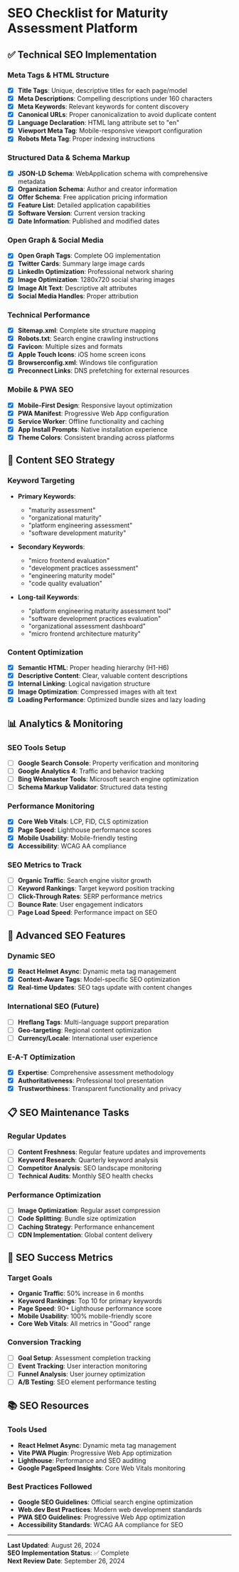 # SEO Checklist for Maturity Assessment Platform

## ✅ Technical SEO Implementation

### Meta Tags & HTML Structure
- [x] **Title Tags**: Unique, descriptive titles for each page/model
- [x] **Meta Descriptions**: Compelling descriptions under 160 characters
- [x] **Meta Keywords**: Relevant keywords for content discovery
- [x] **Canonical URLs**: Proper canonicalization to avoid duplicate content
- [x] **Language Declaration**: HTML lang attribute set to "en"
- [x] **Viewport Meta Tag**: Mobile-responsive viewport configuration
- [x] **Robots Meta Tag**: Proper indexing instructions

### Structured Data & Schema Markup
- [x] **JSON-LD Schema**: WebApplication schema with comprehensive metadata
- [x] **Organization Schema**: Author and creator information
- [x] **Offer Schema**: Free application pricing information
- [x] **Feature List**: Detailed application capabilities
- [x] **Software Version**: Current version tracking
- [x] **Date Information**: Published and modified dates

### Open Graph & Social Media
- [x] **Open Graph Tags**: Complete OG implementation
- [x] **Twitter Cards**: Summary large image cards
- [x] **LinkedIn Optimization**: Professional network sharing
- [x] **Image Optimization**: 1280x720 social sharing images
- [x] **Image Alt Text**: Descriptive alt attributes
- [x] **Social Media Handles**: Proper attribution

### Technical Performance
- [x] **Sitemap.xml**: Complete site structure mapping
- [x] **Robots.txt**: Search engine crawling instructions
- [x] **Favicon**: Multiple sizes and formats
- [x] **Apple Touch Icons**: iOS home screen icons
- [x] **Browserconfig.xml**: Windows tile configuration
- [x] **Preconnect Links**: DNS prefetching for external resources

### Mobile & PWA SEO
- [x] **Mobile-First Design**: Responsive layout optimization
- [x] **PWA Manifest**: Progressive Web App configuration
- [x] **Service Worker**: Offline functionality and caching
- [x] **App Install Prompts**: Native installation experience
- [x] **Theme Colors**: Consistent branding across platforms

## 🎯 Content SEO Strategy

### Keyword Targeting
- **Primary Keywords**:
  - "maturity assessment"
  - "organizational maturity"
  - "platform engineering assessment"
  - "software development maturity"

- **Secondary Keywords**:
  - "micro frontend evaluation"
  - "development practices assessment"
  - "engineering maturity model"
  - "code quality evaluation"

- **Long-tail Keywords**:
  - "platform engineering maturity assessment tool"
  - "software development practices evaluation"
  - "organizational assessment dashboard"
  - "micro frontend architecture maturity"

### Content Optimization
- [x] **Semantic HTML**: Proper heading hierarchy (H1-H6)
- [x] **Descriptive Content**: Clear, valuable content descriptions
- [x] **Internal Linking**: Logical navigation structure
- [x] **Image Optimization**: Compressed images with alt text
- [x] **Loading Performance**: Optimized bundle sizes and lazy loading

## 📊 Analytics & Monitoring

### SEO Tools Setup
- [ ] **Google Search Console**: Property verification and monitoring
- [ ] **Google Analytics 4**: Traffic and behavior tracking
- [ ] **Bing Webmaster Tools**: Microsoft search engine optimization
- [ ] **Schema Markup Validator**: Structured data testing

### Performance Monitoring
- [x] **Core Web Vitals**: LCP, FID, CLS optimization
- [x] **Page Speed**: Lighthouse performance scores
- [x] **Mobile Usability**: Mobile-friendly testing
- [x] **Accessibility**: WCAG AA compliance

### SEO Metrics to Track
- [ ] **Organic Traffic**: Search engine visitor growth
- [ ] **Keyword Rankings**: Target keyword position tracking
- [ ] **Click-Through Rates**: SERP performance metrics
- [ ] **Bounce Rate**: User engagement indicators
- [ ] **Page Load Speed**: Performance impact on SEO

## 🚀 Advanced SEO Features

### Dynamic SEO
- [x] **React Helmet Async**: Dynamic meta tag management
- [x] **Context-Aware Tags**: Model-specific SEO optimization
- [x] **Real-time Updates**: SEO tags update with content changes

### International SEO (Future)
- [ ] **Hreflang Tags**: Multi-language support preparation
- [ ] **Geo-targeting**: Regional content optimization
- [ ] **Currency/Locale**: International user experience

### E-A-T Optimization
- [x] **Expertise**: Comprehensive assessment methodology
- [x] **Authoritativeness**: Professional tool presentation
- [x] **Trustworthiness**: Transparent functionality and privacy

## 📋 SEO Maintenance Tasks

### Regular Updates
- [ ] **Content Freshness**: Regular feature updates and improvements
- [ ] **Keyword Research**: Quarterly keyword analysis
- [ ] **Competitor Analysis**: SEO landscape monitoring
- [ ] **Technical Audits**: Monthly SEO health checks

### Performance Optimization
- [ ] **Image Optimization**: Regular asset compression
- [ ] **Code Splitting**: Bundle size optimization
- [ ] **Caching Strategy**: Performance enhancement
- [ ] **CDN Implementation**: Global content delivery

## 🎯 SEO Success Metrics

### Target Goals
- **Organic Traffic**: 50% increase in 6 months
- **Keyword Rankings**: Top 10 for primary keywords
- **Page Speed**: 90+ Lighthouse performance score
- **Mobile Usability**: 100% mobile-friendly score
- **Core Web Vitals**: All metrics in "Good" range

### Conversion Tracking
- [ ] **Goal Setup**: Assessment completion tracking
- [ ] **Event Tracking**: User interaction monitoring
- [ ] **Funnel Analysis**: User journey optimization
- [ ] **A/B Testing**: SEO element performance testing

## 📚 SEO Resources

### Tools Used
- **React Helmet Async**: Dynamic meta tag management
- **Vite PWA Plugin**: Progressive Web App optimization
- **Lighthouse**: Performance and SEO auditing
- **Google PageSpeed Insights**: Core Web Vitals monitoring

### Best Practices Followed
- **Google SEO Guidelines**: Official search engine optimization
- **Web.dev Best Practices**: Modern web development standards
- **PWA SEO Guidelines**: Progressive Web App optimization
- **Accessibility Standards**: WCAG AA compliance for SEO

---

**Last Updated**: August 26, 2024  
**SEO Implementation Status**: ✅ Complete  
**Next Review Date**: September 26, 2024
